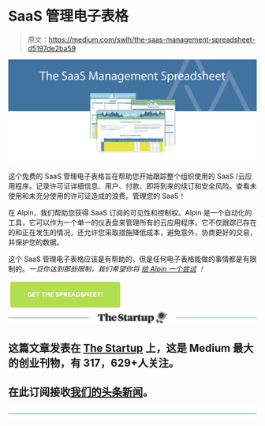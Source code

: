 # SaaS 管理电子表格

> 原文：<https://medium.com/swlh/the-saas-management-spreadsheet-d5197de2ba59>

![](img/a00c72207b51aff7ac6d486e622e2126.png)

这个免费的 SaaS 管理电子表格旨在帮助您开始跟踪整个组织使用的 SaaS /云应用程序。记录许可证详细信息、用户、付款、即将到来的续订和安全风险。查看未使用和未充分使用的许可证造成的浪费。管理您的 SaaS！

在 Alpin，我们帮助您获得 SaaS 订阅的可见性和控制权。Alpin 是一个自动化的工具，它可以作为一个单一的仪表盘来管理所有的云应用程序。它不仅跟踪已存在的和正在发生的情况，还允许您采取措施降低成本，避免意外，协商更好的交易，并保护您的数据。

这个 SaaS 管理电子表格应该是有帮助的，但是任何电子表格能做的事情都是有限制的。*一旦你达到那些限制，我们希望你将* [*给 Alpin 一个尝试*](https://alpin.io/) *！*

[![](img/eaa24c3a556fa4b901906e7148ecf44a.png)](https://alpin.io/blog/saas-management-spreadsheet/)[![](img/308a8d84fb9b2fab43d66c117fcc4bb4.png)](https://medium.com/swlh)

## 这篇文章发表在 [The Startup](https://medium.com/swlh) 上，这是 Medium 最大的创业刊物，有 317，629+人关注。

## 在此订阅接收[我们的头条新闻](http://growthsupply.com/the-startup-newsletter/)。

[![](img/b0164736ea17a63403e660de5dedf91a.png)](https://medium.com/swlh)